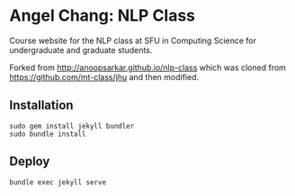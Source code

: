 # Angel Chang: NLP Class

Course website for the NLP class at SFU in Computing Science for undergraduate and graduate students.

Forked from http://anoopsarkar.github.io/nlp-class which was cloned from https://github.com/mt-class/jhu and then modified.

## Installation

    sudo gem install jekyll bundler
    sudo bundle install

## Deploy

    bundle exec jekyll serve

